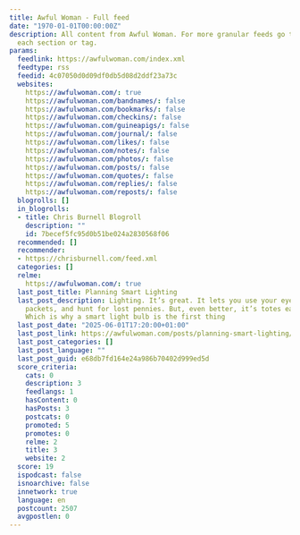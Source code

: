 ```yaml
---
title: Awful Woman - Full feed
date: "1970-01-01T00:00:00Z"
description: All content from Awful Woman. For more granular feeds go to the URL for
  each section or tag.
params:
  feedlink: https://awfulwoman.com/index.xml
  feedtype: rss
  feedid: 4c07050d0d09df0db5d08d2ddf23a73c
  websites:
    https://awfulwoman.com/: true
    https://awfulwoman.com/bandnames/: false
    https://awfulwoman.com/bookmarks/: false
    https://awfulwoman.com/checkins/: false
    https://awfulwoman.com/guineapigs/: false
    https://awfulwoman.com/journal/: false
    https://awfulwoman.com/likes/: false
    https://awfulwoman.com/notes/: false
    https://awfulwoman.com/photos/: false
    https://awfulwoman.com/posts/: false
    https://awfulwoman.com/quotes/: false
    https://awfulwoman.com/replies/: false
    https://awfulwoman.com/reposts/: false
  blogrolls: []
  in_blogrolls:
  - title: Chris Burnell Blogroll
    description: ""
    id: 7becef5fc95d0b51be024a2830568f06
  recommended: []
  recommender:
  - https://chrisburnell.com/feed.xml
  categories: []
  relme:
    https://awfulwoman.com/: true
  last_post_title: Planning Smart Lighting
  last_post_description: Lighting. It’s great. It lets you use your eyes, read cereal
    packets, and hunt for lost pennies. But, even better, it’s totes easy to automate.
    Which is why a smart light bulb is the first thing
  last_post_date: "2025-06-01T17:20:00+01:00"
  last_post_link: https://awfulwoman.com/posts/planning-smart-lighting/
  last_post_categories: []
  last_post_language: ""
  last_post_guid: e68db7fd164e24a986b70402d999ed5d
  score_criteria:
    cats: 0
    description: 3
    feedlangs: 1
    hasContent: 0
    hasPosts: 3
    postcats: 0
    promoted: 5
    promotes: 0
    relme: 2
    title: 3
    website: 2
  score: 19
  ispodcast: false
  isnoarchive: false
  innetwork: true
  language: en
  postcount: 2507
  avgpostlen: 0
---
```

